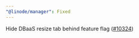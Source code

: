 ```yaml
---
"@linode/manager": Fixed
---
```


Hide DBaaS resize tab behind feature flag ([#10324](https://github.com/linode/manager/pull/10324))
